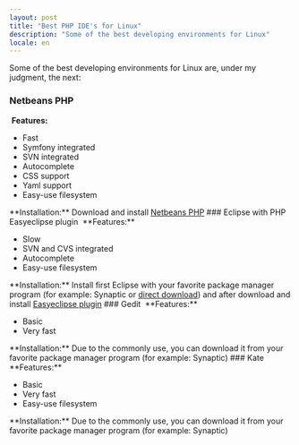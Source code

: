 ```yaml
---
layout: post
title: "Best PHP IDE's for Linux"
description: "Some of the best developing environments for Linux"
locale: en
---
```


Some of the best developing environments for Linux are, under my judgment, the next:
### Netbeans PHP
<img src="/uploads/images/full/486772c9c9525c30767812a5558fc647a3844c46.png" alt="" /> **Features:**
<ul>
<li>Fast</li>
<li>Symfony integrated</li>
<li>SVN integrated</li>
<li>Autocomplete</li>
<li>CSS support</li>
<li>Yaml support</li>
<li>Easy-use filesystem</li>
</ul>
**Installation:** Download and install <a href="http://netbeans.org/downloads/start.html?platform=linux&lang=en&option=php&version=6.8">Netbeans PHP</a>
### Eclipse with PHP Easyeclipse plugin
<img src="/uploads/images/full/00c63988c2967013d153de0cc6d63ba84a19f182.jpg" alt="" /> **Features:**
<ul>
<li>Slow</li>
<li>SVN and CVS integrated</li>
<li>Autocomplete</li>
<li>Easy-use filesystem</li>
</ul>
**Installation:** Install first Eclipse with your favorite package manager program (for example: Synaptic or <a href="http://www.eclipse.org/downloads/">direct download</a>) and after download and install <a href="http://www.easyeclipse.org/site/plugins/phpeclipse.html">Easyeclipse plugin</a>
### Gedit
<img src="/uploads/images/full/63cc9bc24c63d8833acf02949951a63d1e10cbb9.png" alt="" /> **Features:**
<ul>
<li>Basic</li>
<li>Very fast</li>
</ul>
**Installation:** Due to the commonly use, you can download it from your favorite package manager program (for example: Synaptic)
### Kate
<img src="/uploads/images/full/422af7954c0027aafcbdcb9832bbddc45419de88.png" alt="" /> **Features:**
<ul>
<li>Basic</li>
<li>Very fast</li>
<li>Easy-use filesystem</li>
</ul>
**Installation:** Due to the commonly use, you can download it from your favorite package manager program (for example: Synaptic)